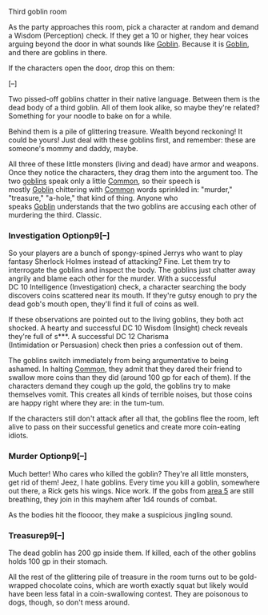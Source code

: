 Third goblin room

As the party approaches this room, pick a character at random and demand a Wisdom (Perception) check. If they get a 10 or higher, they hear voices arguing beyond the door in what sounds like [Goblin](https://5e.tools/languages.html#goblin_phb). Because it is [Goblin](https://5e.tools/languages.html#goblin_phb), and there are goblins in there.

If the characters open the door, drop this on them:

[–]

Two pissed-off goblins chatter in their native language. Between them is the dead body of a third goblin. All of them look alike, so maybe they're related? Something for your noodle to bake on for a while.

Behind them is a pile of glittering treasure. Wealth beyond reckoning! It could be yours! Just deal with these goblins first, and remember: these are someone's mommy and daddy, maybe.

All three of these little monsters (living and dead) have armor and weapons. Once they notice the characters, they drag them into the argument too. The two [goblins](https://5e.tools/bestiary.html#goblin_mm) speak only a little [Common](https://5e.tools/languages.html#common_phb), so their speech is mostly [Goblin](https://5e.tools/languages.html#goblin_phb) chittering with [Common](https://5e.tools/languages.html#common_phb) words sprinkled in: "murder," "treasure," "a-hole," that kind of thing. Anyone who speaks [Goblin](https://5e.tools/languages.html#goblin_phb) understands that the two goblins are accusing each other of murdering the third. Classic.

### Investigation Optionp9[–]

So your players are a bunch of spongy-spined Jerrys who want to play fantasy Sherlock Holmes instead of attacking? Fine. Let them try to interrogate the goblins and inspect the body. The goblins just chatter away angrily and blame each other for the murder. With a successful DC 10 Intelligence (Investigation) check, a character searching the body discovers coins scattered near its mouth. If they're gutsy enough to pry the dead gob's mouth open, they'll find it full of coins as well.

If these observations are pointed out to the living goblins, they both act shocked. A hearty and successful DC 10 Wisdom (Insight) check reveals they're full of s***. A successful DC 12 Charisma (Intimidation or Persuasion) check then pries a confession out of them.

The goblins switch immediately from being argumentative to being ashamed. In halting [Common](https://5e.tools/languages.html#common_phb), they admit that they dared their friend to swallow more coins than they did (around 100 gp for each of them). If the characters demand they cough up the gold, the goblins try to make themselves vomit. This creates all kinds of terrible noises, but those coins are happy right where they are: in the tum-tum.

If the characters still don't attack after all that, the goblins flee the room, left alive to pass on their successful genetics and create more coin-eating idiots.

### Murder Optionp9[–]

Much better! Who cares who killed the goblin? They're all little monsters, get rid of them! Jeez, I hate goblins. Every time you kill a goblin, somewhere out there, a Rick gets his wings. Nice work. If the gobs from [area 5](https://5e.tools/adventure.html#rmbre,1,5.%20another%20goblin%20room,0) are still breathing, they join in this mayhem after 1d4 rounds of combat.

As the bodies hit the floooor, they make a suspicious jingling sound.

### Treasurep9[–]

The dead goblin has 200 gp inside them. If killed, each of the other goblins holds 100 gp in their stomach.

All the rest of the glittering pile of treasure in the room turns out to be gold-wrapped chocolate coins, which are worth exactly squat but likely would have been less fatal in a coin-swallowing contest. They are poisonous to dogs, though, so don't mess around.